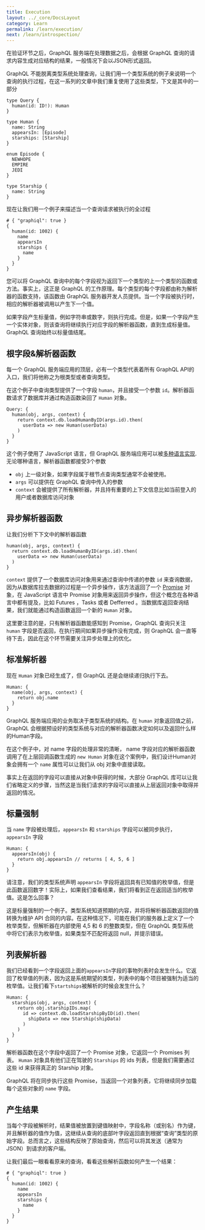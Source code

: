 ```yaml
---
title: Execution
layout: ../_core/DocsLayout
category: Learn
permalink: /learn/execution/
next: /learn/introspection/
---
```


在验证环节之后，GraphQL 服务端在处理数据之后，会根据 GraphQL 查询的请求内容生成对应结构的结果，一般情况下会以JSON形式返回。

GraphQL 不能脱离类型系统处理查询，让我们用一个类型系统的例子来说明一个查询的执行过程，在这一系列的文章中我们重复使用了这些类型，下文是其中的一部分

```
type Query {
  human(id: ID!): Human
}

type Human {
  name: String
  appearsIn: [Episode]
  starships: [Starship]
}

enum Episode {
  NEWHOPE
  EMPIRE
  JEDI
}

type Starship {
  name: String
}
```

现在让我们用一个例子来描述当一个查询请求被执行的全过程

```
# { "graphiql": true }
{
  human(id: 1002) {
    name
    appearsIn
    starships {
      name
    }
  }
}
```

您可以将 GraphQL 查询中的每个字段视为返回下一个类型的上一个类型的函数或方法。事实上，这正是 GraphQL 的工作原理。每个类型的每个字段都由称为解析器的函数支持，该函数由 GraphQL 服务器开发人员提供。当一个字段被执行时，相应的解析器被调用以产生下一个值。

如果字段产生标量值，例如字符串或数字，则执行完成。但是，如果一个字段产生一个实体对象，则该查询将继续执行对应字段的解析器函数，直到生成标量值。GraphQL 查询始终以标量值结尾。



## 根字段&解析器函数

每一个 GraphQL 服务端应用的顶层，必有一个类型代表着所有 GraphQL API的入口，我们将他称之为根类型或者查询类型。

在这个例子中查询类型提供了一个字段 `human`，并且接受一个参数 `id`。解析器函数请求了数据库并通过构造函数染回了 `Human` 对象。

```
Query: {
  human(obj, args, context) {
    return context.db.loadHumanByID(args.id).then(
      userData => new Human(userData)
    )
  }
}
```

这个例子使用了 JavaScript 语言，但 GraphQL 服务端应用可以被[多种语言实现](https://github.com/whisperfairy/graphql-china.github.io/blob/zh-cn/code).无论哪种语言，解析器函数都接受3个参数

- `obj` 上一级对象，如果字段属于根节点查询类型通常不会被使用。
- `args` 可以提供在 GraphQL 查询中传入的参数
- `context` 会被提供了所有解析器，并且持有重要的上下文信息比如当前登入的用户或者数据库访问对象

## 异步解析器函数

让我们分析下下文中的解析器函数

```
human(obj, args, context) {
  return context.db.loadHumanByID(args.id).then(
    userData => new Human(userData)
  )
}
```

`context` 提供了一个数据库访问对象用来通过查询中传递的参数 `id` 来查询数据，因为从数据库拉去数据的过程是一个异步操作，该方法返回了一个 [Promise](https://developer.mozilla.org/en-US/docs/Web/JavaScript/Reference/Global_Objects/Promise) 对象，在 JavaScript 语言中 Promise 对象用来返回异步操作，但这个概念在各种语言中都有提及，比如 Futures ，Tasks 或者 Defferred 。当数据库返回查询结果，我们就能通过构造函数返回一个新的 `Human` 对象。

这里要注意的是，只有解析器函数能感知到 Promise，GraphQL 查询只关注 `human` 字段是否返回，在执行期间如果异步操作没有完成，则 GraphQL 会一直等待下去，因此在这个环节需要关注异步处理上的优化。

## 标准解析器

现在 `Human` 对象已经生成了，但 GraphQL 还是会继续递归执行下去。

```
Human: {
  name(obj, args, context) {
    return obj.name
  }
}
```

GraphQL 服务端应用的业务取决于类型系统的结构。在 `human` 对象返回值之前，GraphQL 会根据预设好的类型系统与对应的解析器函数决定如何以及返回什么样的Human字段。

在这个例子中，对 name 字段的处理非常的清晰， name 字段对应的解析器函数调用了在上层回调函数生成的 `new Human` 对象在这个案例中，我们设计Human对象会拥有一个 `name` 属性可以让我们从 obj 对象中直接读取。

事实上在返回的字段可以直接从对象中获得的时候，大部分 GraphQL 库可以让我们省略定义的步骤，当然这是当我们请求的字段可以直接从上层返回对象中取得并返回的情况。

## 标量强制

当 `name` 字段被处理后，`appearsIn` 和 `starships` 字段可以被同步执行， `appearsIn` 字段

```
Human: {
  appearsIn(obj) {
    return obj.appearsIn // returns [ 4, 5, 6 ]
  }
}
```

请注意，我们的类型系统声明 `appearsIn` 字段将返回具有已知值的枚举值，但是此函数返回数字！实际上，如果我们查看结果，我们将看到正在返回适当的枚举值。这是怎么回事？

这是标量强制的一个例子。类型系统知道预期的内容，并将将解析器函数返回的值转换为维护 API 合同的内容。在这种情况下，可能在我们的服务器上定义了一个枚举类型，但解析器在内部使用 4,5 和 6 的整数类型，但在 GraphQL 类型系统中将它们表示为枚举值，如果类型不匹配将返回 null，并提示错误。

## 列表解析器

我们已经看到一个字段返回上面的`appearsIn`字段的事物列表时会发生什么。它返回了枚举值的列表，因为这是系统期望的类型，列表中的每个项目被强制为适当的枚举值。让我们看下`startships`被解析的时候会发生什么？

```
Human: {
  starships(obj, args, context) {
    return obj.starshipIDs.map(
      id => context.db.loadStarshipByID(id).then(
        shipData => new Starship(shipData)
      )
    )
  }
}
```

解析器函数在这个字段中返回了一个 Promise 对象，它返回一个 Promises 列表。 `Human` 对象具有他们正在驾驶的 `Starships` 的 ids 列表，但是我们需要通过这些 id 来获得真正的 Starship 对象。

GraphQL 将在同步执行这些 Promise，当返回一个对象列表，它将继续同步加载每个这些对象的 `name` 字段。

## 产生结果

当每个字段被解析时，结果值被放置到键值映射中，字段名称（或别名）作为键，并且解析器的值作为值，这继续从查询的底部叶字段返回直到根据“查询”类型的原始字段。总而言之，这些结构反映了原始查询，然后可以将其发送（通常为 JSON）到请求的客户端。

让我们最后一眼看看原来的查询，看看这些解析函数如何产生一个结果：
```
# { "graphiql": true }
{
  human(id: 1002) {
    name
    appearsIn
    starships {
      name
    }
  }
}
```
